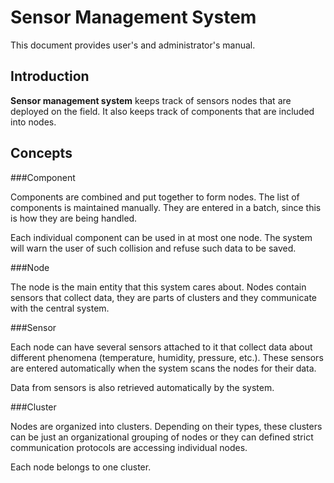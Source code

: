 Sensor Management System
==========================

This document provides user's and administrator's manual.

Introduction
------

**Sensor management system** keeps track of sensors nodes that are deployed on the field. 
It also keeps track of components that are included into nodes. 

Concepts
--------

###Component

Components are combined and put together to form nodes. The list of components is maintained manually. They are entered in a batch, since this is how they are being handled. 

Each individual component can be used in at most one node. The system will warn the user of such collision and refuse such data to be saved.
 
###Node

The node is the main entity that this system cares about. Nodes contain sensors that collect data, they are parts of clusters and they communicate with the central system.

###Sensor

Each node can have several sensors attached to it that collect data about different phenomena (temperature, humidity, pressure, etc.). These sensors are entered automatically when the system scans the nodes for their data.

Data from sensors is also retrieved automatically by the system.

###Cluster

Nodes are organized into clusters. Depending on their types, these clusters can be just an organizational grouping of nodes or they can defined strict communication protocols are accessing individual nodes.

Each node belongs to one cluster.

